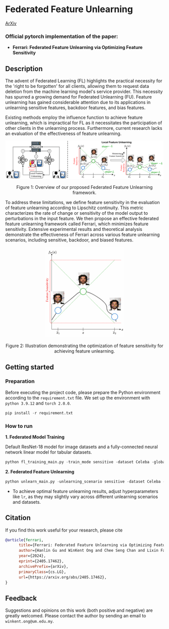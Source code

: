 # Federated Feature Unlearning

[ArXiv](https://arxiv.org/abs/2405.17462) 

### Official pytorch implementation of the paper:

- **Ferrari: Federated Feature Unlearning via Optimizing Feature Sensitivity**


## Description

The advent of Federated Learning (FL) highlights the practical necessity for the 'right to be forgotten' for all clients, allowing them to request data deletion from the machine learning model's service provider. This necessity has spurred a growing demand for Federated Unlearning (FU). Feature unlearning has gained considerable attention due to its applications in unlearning sensitive features, backdoor features, and bias features. 

Existing methods employ the influence function to achieve feature unlearning, which is impractical for FL as it necessitates the participation of other clients in the unlearning process. Furthermore, current research lacks an evaluation of the effectiveness of feature unlearning. 

<p align="center"> <img src="images/method.png" alt="Methodology" style="zoom: 100%" />
<p align="center"> Figure 1: Overview of our proposed Federated Feature Unlearning framework. </p>

To address these limitations, we define feature sensitivity in the evaluation of feature unlearning according to Lipschitz continuity. This metric characterizes the rate of change or sensitivity of the model output to perturbations in the input feature. We then propose an effective federated feature unlearning framework called Ferrari, which minimizes feature sensitivity. Extensive experimental results and theoretical analysis demonstrate the effectiveness of Ferrari across various feature unlearning scenarios, including sensitive, backdoor, and biased features.

<p align="center"> <img src="images/feature_sensivity.gif" alt="Feature Sensitivity" style="zoom: 50%" />
<p align="center"> Figure 2: Illustration demonstrating the optimization of feature sensitivity for achieving feature unlearning. </p>

## Getting started

### Preparation

Before executing the project code, please prepare the Python environment according to the `requirement.txt` file. We set up the environment with `python 3.9.12` and `torch 2.0.0`. 

```python
pip install -r requirement.txt
```

### How to run

**1. Federated Model Training**

Default ResNet-18 model for image datasets and a fully-connected neural network linear model for tabular datasets.

```python
python fl_training_main.py -train_mode sensitive -dataset Celeba -global_epochs 100 -local_epochs 10 -batch_size 128 -lr 0.0001  -client_num 10 -frac 0.2 -client_perc 0.1 -save_model True  
```

**2. Federated Feature Unlearning**

```python
python unlearn_main.py -unlearning_scenario sensitive -dataset Celeba -pertubbed_part "mouth" -sample_number 20 -min_sigma 0.05 -max_sigma 1.0 -lr 0.0001 -save_model True
```

- To achieve optimal feature unlearning results, adjust hyperparameters like `lr`, as they may slightly vary across different unlearning scenarios and datasets.

## Citation
If you find this work useful for your research, please cite
```bibtex
@article{ferrari,
      title={Ferrari: Federated Feature Unlearning via Optimizing Feature Sensitivity}, 
      author={Hanlin Gu and WinKent Ong and Chee Seng Chan and Lixin Fan},
      year={2024},
      eprint={2405.17462},
      archivePrefix={arXiv},
      primaryClass={cs.LG},
      url={https://arxiv.org/abs/2405.17462}, 
}
```

## Feedback
Suggestions and opinions on this work (both positive and negative) are greatly welcomed. Please contact the author by sending an email to
`winkent.ong@um.edu.my`.
